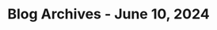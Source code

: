 ---
layout: category
title: "Blog Archives - June 10, 2024" 
category: "year-2024"
lang: en
permalink: '/category/2024/06/10/'
pagination:
    enabled: true
    category: ["year-2024", "month-06", "day-10"]
    permalink: /page/:num/
    locale: en
---